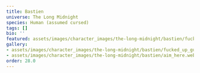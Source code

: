 ```yaml
---
title: Bastien
universe: The Long Midnight
species: Human (assumed cursed)
tags: []
bio: ''
featured: assets/images/character_images/the-long-midnight/bastien/fucked_up_guy_beloved.webp
gallery:
- assets/images/character_images/the-long-midnight/bastien/fucked_up_guy_beloved.webp
- assets/images/character_images/the-long-midnight/bastien/aim_here.webp
order: 28.0
---
```

